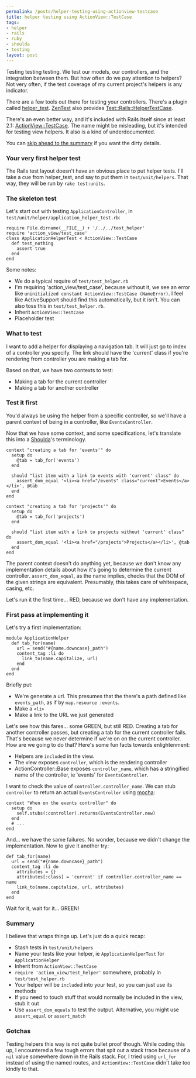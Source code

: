 ```yaml
--- 
permalink: /posts/helper-testing-using-actionview-testcase
title: helper testing using ActionView::TestCase
tags: 
- helper
- rails
- ruby
- shoulda
- testing
layout: post
---
```

Testing testing testing. We test our models, our controllers, and the integration between them. But how often do we pay attention to helpers? Not very often, if the test coverage of my current project's helpers is any indicator.

There are a few tools out there for testing your controllers. There's a plugin called [helper_test](http://nubyonrails.com/articles/test-your-helpers). [ZenTest](zentest.rubyforge.org/) also provides [Test::Rails::HelperTestCase](http://zentest.rubyforge.org/ZenTest/classes/Test/Rails/HelperTestCase.html).

There's an even better way, and it's included with Rails itself since at least 2.1: [ActionView::TestCase](http://api.rubyonrails.org/classes/ActionView/TestCase.html). The name might be misleading, but it's intended for testing view helpers. It also is a kind of underdocumented.

You can [skip ahead to the summary](#helper_testing_summary) if you want the dirty details.

### Your very first helper test

The Rails test layout doesn't have an obvious place to put helper tests. I'll take a cue from helper_test, and say to put them in `test/unit/helpers`. That way, they will be run by `rake test:units`.

### The skeleton test

Let's start out with testing `ApplicationController`, in `test/unit/helper/application_helper_test.rb`:

<pre><code class="ruby">require File.dirname(__FILE__) + '/../../test_helper'
require 'action_view/test_case'
class ApplicationHelperTest < ActionView::TestCase
  def test_nothing
    assert true
  end
end</code></pre>

Some notes:

 * We do a typical require of `test/test_helper.rb`
 * I'm requiring 'action\_view/test\_case', because without it, we see an error like `uninitialized constant ActionView::TestCase (NameError)`. I feel like ActiveSupport should find this automatically, but it isn't. You can also toss this in `test/test_helper.rb`.
 * Inherit `ActionView::TestCase`
 * Placeholder test
 
### What to test

I want to add a helper for displaying a navigation tab. It will just go to index of a controller you specify. The link should have the 'current' class if you're rendering from controller you are making a tab for.

Based on that, we have two contexts to test:

 * Making a tab for the current controller
 * Making a tab for another controller

### Test it first

You'd always be using the helper from a specific controller, so we'll have a parent context of being in a controller, like `EventsController`.

Now that we have some context, and some specifications, let's translate this into a [Shoulda](http://thoughtbot.com/projects/shoulda)'s terminology.

<pre><code class="ruby">context &quot;creating a tab for 'events'&quot; do
  setup do
    @tab = tab_for('events')
  end

  should &quot;list item with a link to events with 'current' class&quot; do
    assert_dom_equal '&lt;li&gt;&lt;a href=&quot;/events&quot; class=&quot;current&quot;&gt;Events&lt;/a&gt;&lt;/li&gt;', @tab
  end
end

context &quot;creating a tab for 'projects'&quot; do
  setup do
    @tab = tab_for('projects')
  end

  should &quot;list item with a link to projects without 'current' class&quot; do
    assert_dom_equal '&lt;li&gt;&lt;a href=&quot;/projects&quot;&gt;Projects&lt;/a&gt;&lt;/li&gt;', @tab
  end
end</code></pre>

The parent context doesn't do anything yet, because we don't know any implementation details about how it's going to determine the current controller. `assert_dom_equal`, as the name implies, checks that the DOM of the given strings are equivalent. Presumably, this takes care of whitespace, casing, etc.

Let's run it the first time... RED, because we don't have any implementation.

### First pass at implementing it

Let's try a first implementation:

<pre><code class="ruby">module ApplicationHelper
  def tab_for(name)
    url = send(&quot;#{name.downcase}_path&quot;)
    content_tag :li do
      link_to(name.capitalize, url)
    end
  end
end</code></pre>
    
Briefly put:

 * We're generate a url. This presumes that the there's a path defined like `events_path`, as if by `map.resource :events`.
 * Make a `<li>`
  * Make a link to the URL we just generated

Let's see how this fares... some GREEN, but still RED. Creating a tab for another controller passes, but creating a tab for the current controller fails. That's because we never determine if we're on on the current controller. How are we going to do that? Here's some fun facts towards enlightenment:

 * Helpers are `include`d in the view.
 * The view exposes `controller`, which is the rendering controller
 * ActionController::Base exposes `controller_name`, which has a stringified name of the controller, ie 'events' for `EventsController`.
 
I want to check the value of `controller.controller_name`. We can stub `controller` to return an actual `EventsController` using [mocha](http://mocha.rubyforge.org/):

<pre><code class="ruby">context "When on the events controller" do
  setup do
    self.stubs(:controller).returns(EventsController.new)
  end
  # ...
end</code></pre>


And... we have the same failures. No wonder, because we didn't change the implementation. Now to give it another try:

<pre><code class="ruby">def tab_for(name)
  url = send("#{name.downcase}_path")
  content_tag :li do
    attributes = {}
    attributes[:class] = 'current' if controller.controller_name == name
    link_to(name.capitalize, url, attributes)
  end
end</code></pre>
    
Wait for it, wait for it... GREEN!

<h3 id="helper_testing_summary">Summary</h3>

I believe that wraps things up. Let's just do a quick recap:

 * Stash tests in `test/unit/helpers`
 * Name your tests like your helper, ie `ApplicationHelperTest` for `ApplicationHelper`
 * Inherit from `ActionView::TestCase`
 * `require 'action_view/test_helper'` somewhere, probably in `test/test_helper.rb`
 * Your helper will be `include`d into your test, so you can just use its methods
 * If you need to touch stuff that would normally be included in the view, stub it out
 * Use `assert_dom_equals` to test the output. Alternative, you might use `assert_equal` or `assert_match`
 
### Gotchas

Testing helpers this way is not quite bullet proof though. While coding this up, I encountered a few tough errors that spit out a stack trace because of a `nil` value somewhere down in the Rails stack. For, I tried using `url_for` instead of using the named routes, and `ActionView::TestCase` didn't take too kindly to that.
